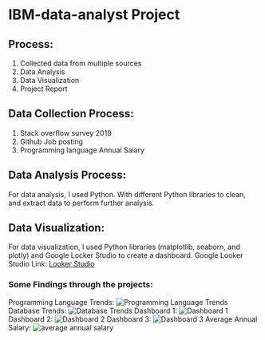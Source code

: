 # IBM-data-analyst Project

## Process: 
1. Collected data from multiple sources
2. Data Analysis
3. Data Visualization
4. Project Report

## Data Collection Process:
1. Stack overflow survey 2019
2. Github Job posting
3. Programming language Annual Salary

## Data Analysis Process:
For data analysis, I used Python. With different Python libraries to clean, and extract data to perform further analysis.

## Data Visualization:
For data visualization, I used Python libraries (matplotlib, seaborn, and plotly) and Google Locker Studio to create a dashboard.
Google Looker Studio Link: [Looker Studio](https://lookerstudio.google.com/reporting/75fa41df-3922-4773-a954-19157c35a83f)

### Some Findings through the projects:
Programming Language Trends:
![Programming Language Trends](https://github.com/user-attachments/assets/266a1a33-ee03-469b-9a73-0de02ccbf63b)
Database Trends: 
![Database Trends](https://github.com/user-attachments/assets/e9518161-f1d8-4c69-8990-2989cd9af404)
Dashboard 1:
![Dashboard 1](https://github.com/user-attachments/assets/8eb17994-3611-4a29-b2f3-03484fc31fd5)
Dashboard 2: 
![Dashboard 2](https://github.com/user-attachments/assets/fe61eca9-4b45-497d-a127-213837c2c901)
Dashboard 3:
![Dashboard 3](https://github.com/user-attachments/assets/c6667b45-8593-44a2-9757-53a8d46074d4)
Average Annual Salary:
![average annual salary](https://github.com/user-attachments/assets/592df628-c7d0-47e4-93f5-304dded340fc)




